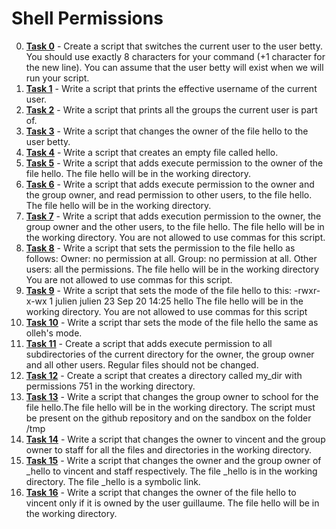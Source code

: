 # Shell Permissions

0. **[Task 0](./0-iam_betty)** - Create a script that switches the current user to the user betty. You should use exactly 8 characters for your command (+1 character for the new line). You can assume that the user betty will exist when we will run your script.
1. **[Task 1](./1-who_am_i)** - Write a script that prints the effective username of the current user.
2. **[Task 2](./2-groups)** - Write a script that prints all the groups the current user is part of.
3. **[Task 3](./3-new_owner)** - Write a script that changes the owner of the file hello to the user betty.
4. **[Task 4](./4-empty)** - Write a script that creates an empty file called hello.
5. **[Task 5](./5-execute)** - Write a script that adds execute permission to the owner of the file hello. The file hello will be in the working directory.
6. **[Task 6](./6-multiple_permissions)** - Write a script that adds execute permission to the owner and the group owner, and read permission to other users, to the file hello. The file hello will be in the working directory.
7. **[Task 7](./7-everybody)** - Write a script that adds execution permission to the owner, the group owner and the other users, to the file hello. The file hello will be in the working directory. You are not allowed to use commas for this script.
8. **[Task 8](./8-James_Bond)** - Write a script that sets the permission to the file hello as follows: Owner: no permission at all. Group: no permission at all. Other users: all the permissions. The file hello will be in the working directory You are not allowed to use commas for this script.
9. **[Task 9](./9-John_Doe)** - Write a script that sets the mode of the file hello to this:
-rwxr-x-wx 1 julien julien 23 Sep 20 14:25 hello
The file hello will be in the working directory. You are not allowed to use commas for this script
10. **[Task 10](./10-mirror_permissions)** - Write a script thar sets the mode of the file hello the same as olleh's mode.
11. **[Task 11](./11-directories_permissions)** - Create a script that adds execute permission to all subdirectories of the current directory for the owner, the group owner and all other users. Regular files should not be changed.
12. **[Task 12](./12-directory_permissions)** - Create a script that creates a directory called my_dir with permissions 751 in the working directory.
13. **[Task 13](./13-change_group)** - Write a script that changes the group owner to school for the file hello.The file hello will be in the working directory. The script must be present on the github repository and on the sandbox on the folder /tmp
14. **[Task 14](./14-change_owner_and_group)** - Write a script that changes the owner to vincent and the group owner to staff for all the files and directories in the working directory.
15. **[Task 15](./15-symbolic_link_permissions)** - Write a script that changes the owner and the group owner of _hello to vincent and staff respectively. The file _hello is in the working directory. The file _hello is a symbolic link.
16. **[Task 16](./16-if_only)** - Write a script that changes the owner of the file hello to vincent only if it is owned by the user guillaume. The file hello will be in the working directory.
